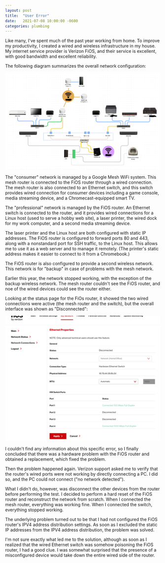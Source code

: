 ```yaml
---
layout: post
title:  "User Error"
date:   2021-07-08 10:00:00 -0600
categories: plumbing
---
```

Like many, I've spent much of the past year working from home. To improve my productivity, I created a wired and wireless infrastructure in my house. My internet service provider is Verizon FiOS, and their service is excellent, with good bandwidth and excellent reliability. 

The following diagram summarizes the overall network configuration:

![default](/images/netconfig.png)

The "consumer" network is managed by a Google Mesh WiFi system. This mesh router is connected to the FiOS router through a wired connection. The mesh router is also connected to an Ethernet switch, and this switch provides wired connection for consumer devices including a game console, media streaming device, and a Chromecast-equipped smart TV.

The "professional" network is managed by the FiOS router. An Ethernet switch is connected to the router, and it provides wired connections for a Linux host (used to serve a hobby web site), a laser printer, the wired dock for my work computer, and a second media streaming device.
<!--more-->
The laser printer and the Linux host are both configured with static IP addresses. The FiOS router is configured to forward ports 80 and 443, along with a nonstandard port for SSH traffic, to the Linux host. This allows me to use it as a web server and to manage it remotely. (The printer's static address makes it easier to connect to it from a Chromebook.) 

The FiOS router is also configured to provide a second wireless network. This network is for "backup" in case of problems with the mesh network.

Earlier this year, the network stopped working, with the exception of the backup wireless network. The mesh router couldn't see the FiOS router, and noe of the wired devices could see the router either.

Looking at the status page for the FiOs router, it showed the two wired connections were active (the mesh router and the switch), but the overall interface was shown as "Disconnected":

![default](/images/wheresmyethernet.png)

I couldn't find any information about this specific error, so I finally concluded that there was a hardware problem with the FiOS router and obtained a replacement, which fixed the problem.

Then the problem happened again. Verizon support asked me to verify that the router's wired ports were not working by directly connecting a PC. I did so, and the PC could not connect ("no network detected").

What I didn't do, however, was disconnect the other devices from the router before performing the test. I decided to perform a hard reset of the FiOS router and reconstruct the network from scratch. When I connected the mesh router, everything was working fine. When I connected the switch, everything stopped working.

The underlying problem turned out to be that I had not configured the FiOS router's IPV4 address distribution settings. As soon as I excluded the static IP addresses from the IPV4 address distribution, the problem was solved. 

I'm not sure exactly what led me to the solution, although as soon as I realized that the wired Ethernet switch was somehow poisoning the FiOS router, I had a good clue. I was somewhat surprised that the presence of a misconfigured device would take down the entire wired side of the router.
